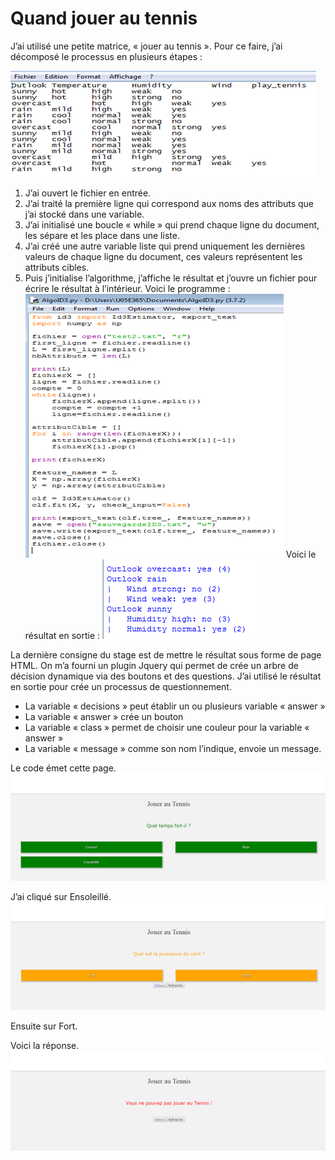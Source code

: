 # Quand jouer au tennis #

J’ai utilisé une petite matrice, « jouer au tennis ». Pour ce faire, j’ai décomposé le processus en plusieurs étapes :

![](https://github.com/GTAlon/Jouer-au-tennis/blob/master/image018.png)

1.	J’ai ouvert le fichier en entrée. 
2.	J’ai traité la première ligne qui correspond aux noms des attributs que j’ai stocké dans une variable.
3.	J’ai initialisé une boucle « while » qui prend chaque ligne du document, les sépare et les place dans une liste.
4.	J’ai créé une autre variable liste qui prend uniquement les dernières valeurs de chaque ligne du document, ces valeurs représentent les attributs cibles.
5.	Puis j’initialise l’algorithme, j’affiche le résultat et j’ouvre un fichier pour écrire le résultat à l’intérieur.
Voici le programme : 
![](https://github.com/GTAlon/Jouer-au-tennis/blob/master/image021.png)
Voici le résultat en sortie :
![](https://github.com/GTAlon/Jouer-au-tennis/blob/master/image022.png)

La dernière consigne du stage est de mettre le résultat sous forme de page HTML.
On m’a fourni un plugin Jquery qui permet de crée un arbre de décision dynamique via des boutons et des questions.
J’ai utilisé le résultat en sortie pour crée un processus de questionnement.
*	La variable « decisions » peut établir un ou plusieurs variable « answer » 
*	La variable « answer » crée un bouton
*	La variable « class » permet de choisir une couleur pour la variable « answer »
*	La variable « message » comme son nom l’indique, envoie un message.

Le code émet cette page.
![](https://github.com/GTAlon/Jouer-au-tennis/blob/master/image026.png)

J’ai cliqué sur Ensoleillé. 
 ![](https://github.com/GTAlon/Jouer-au-tennis/blob/master/image028.png)

Ensuite sur Fort. 
 
Voici la réponse.
![](https://github.com/GTAlon/Jouer-au-tennis/blob/master/image030.png)
 
